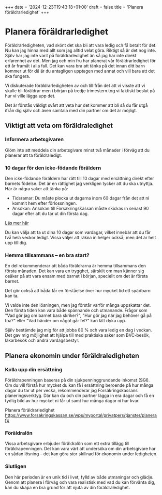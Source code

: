 +++
date = '2024-12-23T19:43:18+01:00'
draft = false
title = 'Planera föräldrarledighet'
+++
<!-- Kan förbättras, liten förklaring om föräldrar ledighet och sedan hur det fungerar. 10 dagar, att man inte behöver ta alla dagar i veckan, vissa tar ledigt ett helt år innan man börjar ta föräldrardagar. Man kanske inte vill ta ut alla dagar direkt.-->

# Planera föräldrarledighet
Föräldrarledigheten, vad skönt det ska bli att vara ledig och få betalt för det. Nu kan jag hinna med allt som jag alltid velat göra. Riktigt så är det nog inte. Själv har jag inte varit på föräldrarledighet än så jag har inte direkt erfarenhet av det. Men jag och min fru har planerat vår föräldrarledighet för ett år framåt i alla fall. Det kan vara bra att tänka på det innan ditt barn kommer ut för då är du antagligen upptagen med annat och vill bara att det ska fungera.

Vi diskuterade föräldrarledigheten av och till från det att vi visste att vi skulle bli föräldrar men i början på tredje trimestern tog vi faktiskt beslut på hur vi ville lägga upp det.

Det är förstås väldigt svårt att veta hur det kommer att bli så du får utgå ifrån dig själv och även samtala med din partner om det är möjligt.

## Viktigt att veta om föräldraledighet
### Informera arbetsgivaren
Glöm inte att meddela din arbetsgivare minst två månader i förväg att du planerar att ta föräldraledigt.

### 10 dagar för den icke-födande föräldern
Den icke-födande föräldern har rätt till 10 dagar med ersättning direkt efter barnets födelse. Det är en rättighet jag verkligen tycker att du ska utnyttja. Här är några saker att tänka på:

 - Tidsramar: Du måste plocka ut dagarna inom 60 dagar från det att ni kommit hem efter förlossningen.
 - Ansökan: Ansökan till Försäkringskassan måste skickas in senast 90 dagar efter att du tar ut din första dag.

[Läs mer här](https://www.forsakringskassan.se/privatperson/foralder/10-dagar-vid-barns-fodelse)

Du kan välja att ta ut dina 10 dagar som vardagar, vilket innebär att du får två hela veckor ledigt. Vissa väljer att räkna in helger också, men det är helt upp till dig.

### Hemma tillsammans – en bra start?
En del rekommenderar att båda föräldrarna är hemma tillsammans den första månaden. Det kan vara en trygghet, särskilt om man känner sig osäker på att vara ensam med barnet i början, speciellt om det är första barnet.

Det gör också att båda får en förståelse över hur mycket tid ett spädbarn kan ta.

Vi valde inte den lösningen, men jag förstår varför många uppskattar det. Den första tiden kan vara både spännande och utmanande. Frågor som "Vad gör jag om barnet bara skriker?", "Hur gör jag när jag behöver gå på toa?" eller "Vad händer om något går fel?" kan lätt dyka upp.

Själv bestämde jag mig för att jobba 80 % och vara ledig en dag i veckan. Det gav mig möjlighet att hjälpa till med praktiska saker som BVC-besök, läkarbesök och andra vardagsbestyr.


## Planera ekonomin under föräldraledigheten
### Kolla upp din ersättning

Föräldrapenningen baseras på din sjukpenninggrundande inkomst (SGI). Om du vill förstå hur mycket du kan få i ersättning beroende på hur många dagar du tar ut per vecka, rekommenderar jag Försäkringskassans planeringsverktyg. Där kan du och din partner lägga in era dagar och få en tydlig bild av hur mycket ni får ut samt hur många dagar ni har kvar.

Planera föräldrarledighet https://www.forsakringskassan.se/wps/myportal/privatpers/tjanster/planerafp

### Föräldralön

Vissa arbetsgivare erbjuder föräldralön som ett extra tillägg till föräldrapenningen. Det kan vara värt att undersöka om din arbetsgivare har en sådan lösning – det kan göra stor skillnad för ekonomin under ledigheten.

### Slutligen
Den här perioden är en unik tid i livet, fylld av både utmaningar och glädje. Genom att planera i förväg och vara realistisk med vad du kan förvänta dig, kan du skapa en bra grund för att njuta av din föräldraledighet.

